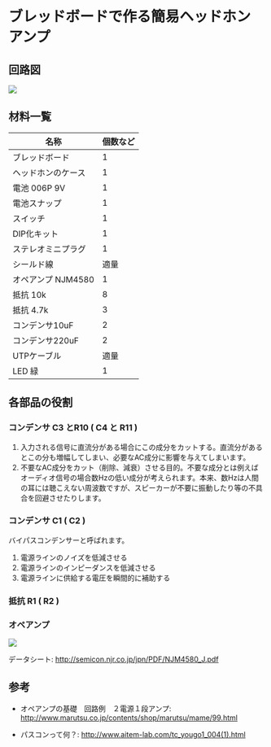 # ブレッドボードで作る簡易ヘッドホンアンプ

## 回路図

![](https://lh4.googleusercontent.com/s-6hnAOD-XI_PWcttCfRv4CqkZ9oumZPM9lFRom5gItwZIMrCT9ondOEsIKtpQwduKtTSYcv3WgAsmpeMf7CXsAaoW5peDnLokuBMm1fXH_ihCNNopDzmUNWRNHebyecXVebgg8x-xpvEGBsFg)

## 材料一覧

| 名称               | 個数など |
|--------------------|----------|
| ブレッドボード     | 1        |
| ヘッドホンのケース | 1        |
| 電池 006P 9V       | 1        |
| 電池スナップ       | 1        |
| スイッチ           | 1        |
| DIP化キット        | 1        |
| ステレオミニプラグ | 1        |
| シールド線         | 適量     |
| オペアンプ NJM4580 | 1        |
| 抵抗 10k           | 8        |
| 抵抗 4.7k          | 3        |
| コンデンサ10uF     | 2        |
| コンデンサ220uF    | 2        |
| UTPケーブル        | 適量     |
| LED 緑             | 1        |

## 各部品の役割

### コンデンサ C3 とR10 ( C4 と R11 )

1. 入力される信号に直流分がある場合にこの成分をカットする。直流分があるとこの分も増幅してしまい、必要なAC成分に影響を与えてしまいます。
2. 不要なAC成分をカット（削除、減衰）させる目的。不要な成分とは例えばオーディオ信号の場合数Hzの低い成分が考えられます。本来、数Hzは人間の耳には聴こえない周波数ですが、スピーカーが不要に振動したり等の不具合を回避させたりします。

### コンデンサ C1 ( C2 )

バイパスコンデンサーと呼ばれます。

1. 電源ラインのノイズを低減させる
2. 電源ラインのインピーダンスを低減させる
3. 電源ラインに供給する電圧を瞬間的に補助する

### 抵抗 R1 ( R2 )

### オペアンプ


![](https://www.evernote.com/shard/s15/sh/8c1b0e5c-b5ae-43a9-ab16-c0b3f43c56e9/912065fef6510f12/res/a1d4581f-7d56-4d7a-840e-6eeb01fc758d/Screen%20Shot%202015-03-09%20at%202.45.44%20PM.png?resizeSmall&width=832)

データシート: http://semicon.njr.co.jp/jpn/PDF/NJM4580_J.pdf

## 参考

* オペアンプの基礎　回路例　２電源１段アンプ: http://www.marutsu.co.jp/contents/shop/marutsu/mame/99.html

* パスコンって何？: http://www.aitem-lab.com/tc_yougo1_004(1).html
